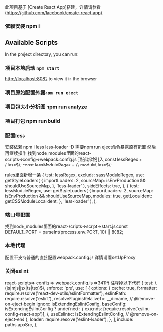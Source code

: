 此项目基于 [Create React App]搭建，详情请参看(https://github.com/facebook/create-react-app).

### 依赖安装 npm i 

## Available Scripts

In the project directory, you can run:

### 项目本地启动 `npm start`
 [http://localhost:8082](http://localhost:8082) to view it in the browser

### 项目原始配置外露`npm run eject`

### 项目包大小分析图 npm run analyze

### 项目打包 npm run build

### 配置less
安装依赖 npm i less less-loader -D
需要npm run eject命令暴露原有配置 然后再继续操作
找到node_modules里面的react-scripts=>config=>webpack.config.js
顶部新增引入 
const lessRegex = /\.less$/;
const lessModuleRegex = /\.module\.less$/;

rules里面新增一条
  {
    test: lessRegex,
    exclude: sassModuleRegex,
    use: getStyleLoaders(
      {
        importLoaders: 2,
        sourceMap: isEnvProduction && shouldUseSourceMap,
      },
      'less-loader'
    ),
    sideEffects: true,
  },
  {
      test: lessModuleRegex,
      use: getStyleLoaders(
        {
          importLoaders: 2,
          sourceMap: isEnvProduction && shouldUseSourceMap,
          modules: true,
          getLocalIdent: getCSSModuleLocalIdent,
        },
        'less-loader'
      ),
    },

### 端口号配置
找到node_modules里面的react-scripts=>script=>start.js 
const DEFAULT_PORT = parseInt(process.env.PORT, 10) || 8082;

### 本地代理
配置不支持普通的直接配置webpack.config.js
详情请看setUpProxy

### 关闭eslint
react-scripts=> config => webpack.config.js =>341行 注释掉以下代码
    {
      test: /\.(js|mjs|jsx|ts|tsx)$/,
      enforce: 'pre',
      use: [
         {
           options: {
             cache: true,
             formatter: require.resolve('react-dev-utils/eslintFormatter'),
             eslintPath: require.resolve('eslint'),
             resolvePluginsRelativeTo: __dirname,
             // @remove-on-eject-begin
             ignore: isExtendingEslintConfig,
             baseConfig: isExtendingEslintConfig
               ? undefined
               : {
                   extends: [require.resolve('eslint-config-react-app')],
                 },
             useEslintrc: isExtendingEslintConfig,
             // @remove-on-eject-end
           },
           loader: require.resolve('eslint-loader'),
         },
       ],
       include: paths.appSrc,
     },